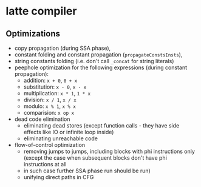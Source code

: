# latte compiler

## Optimizations

* copy propagation (during SSA phase),
* constant folding and constant propagation (`propagateConstsInsts`),
* string constants folding (i.e. don't call `_concat` for string literals)
* peephole optimization for the following expressions
(during constant propagation):
    * addition: `x + 0`, `0 + x`
    * substitution: `x - 0`, `x - x`
    * multiplication: `x * 1`, `1 * x`
    * division: `x / 1`, `x / x`
    * modulo: `x % 1`, `x % x`
    * comparision: `x op x`
* dead code elimination
    * eliminating dead stores (except function calls - they have side effects
    like IO or infinite loop inside)
    * eliminating unreachable code
* flow-of-control optimization
    * removing jumps to jumps, including blocks with phi instructions only
    (except the case when subsequent blocks don't have phi instructions at all
    - in such case further SSA phase run should be run)
    * unifying direct paths in CFG
